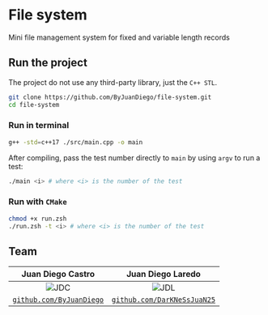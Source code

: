 # File system

Mini file management system for fixed and variable length records

## Run the project

The project do not use any third-party library, just the `C++ STL`.

```zsh
git clone https://github.com/ByJuanDiego/file-system.git
cd file-system
```

### Run in terminal

```zsh
g++ -std=c++17 ./src/main.cpp -o main
```

After compiling, pass the test number directly to ```main``` by using ```argv``` to run a test:

```zsh
./main <i> # where <i> is the number of the test
```

### Run with `CMake`

```zsh
chmod +x run.zsh
./run.zsh -t <i> # where <i> is the number of the test
```

## Team

|                                   Juan Diego Castro                                   |                                      Juan Diego Laredo                                      |
|:-------------------------------------------------------------------------------------:|:-------------------------------------------------------------------------------------------:|
|                      ![JDC](https://github.com/ByJuanDiego.png)                       |                        ![JDL](https://github.com/DarKNeSsJuaN25.png)                        |
| <a href="https://github.com/ByJuanDiego" target="_blank">`github.com/ByJuanDiego`</a> | <a href="https://github.com/DarKNeSsJuaN25" target="_blank">`github.com/DarKNeSsJuaN25`</a> |

